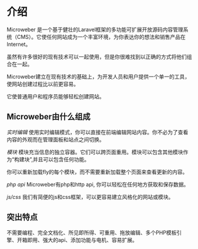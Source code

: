# 介绍

Microweber 是一个基于健壮的Laravel框架的多功能可扩展开放源码内容管理系统（CMS）。它使任何网站成为一个丰富环境，为你表达你的想法和销售产品在Internet。

虽然有许多很好的现有技术可以一起使用，但是你很难找到以正确的方式将他们组合在一起。

Microweber建立在现有技术的基础上，为开发人员和用户提供一个单一的工具，使网站创建过程比以前更容易。

它使普通用户和程序员能够轻松创建网站。


## Microweber由什么组成

*实时编辑*
使用实时编辑模式，你可以直接在前端编辑网站内容。你不必为了查看内容的外观而在管理面板和站点之间切换。

*模块*
模块充当信息的独立容器。它们可以跨页面重用。模块可以包含其他模块作为“构建块”,并且可以包含任何功能。

你可以重新加载fly的每个模块，而不需要重新加载整个页面来查看更新的内容。

*php api*
Microweber有php和http api, 你可以轻松在任何地方获取和保存数据。

*js/css*
我们有简便的js和css框架，可以更容易建立风格化的网站或模块。


## 突出特点

不需要编程、完全文档化、所见即所得、可重用、拖放编辑、多个PHP模板引擎、开箱即用、强大的api、添加功能与电机、容易扩展。


























